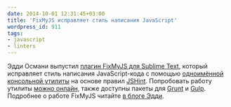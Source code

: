 ```yaml
---
date: 2014-10-01 12:31:45+03:00
title: 'FixMyJS исправляет стиль написания JavaScript'
wordpress_id: 911
tags:
- javascript
- linters
---
```


Эдди Османи выпустил [плагин FixMyJS для Sublime Text][1], который исправляет стиль написания JavaScript-кода с помощью [одноимённой консольной утилиты][2] на основе правил [JSHint][3]. Попробовать работу утилиты [можно онлайн][4], также доступны пакеты для [Grunt][5] и [Gulp][6]. Подробнее о работе FixMyJS читайте [в блоге Эдди][7].

[1]: https://sublime.wbond.net/packages/FixMyJS
[2]: https://github.com/jshint/fixmyjs/
[3]: http://jshint.org/
[4]: http://goatslacker.github.io/fixmyjs.com/
[5]: https://github.com/jonschlinkert/grunt-fixmyjs
[6]: https://github.com/kirjs/gulp-fixmyjs
[7]: http://addyosmani.com/blog/fixmyjs/
